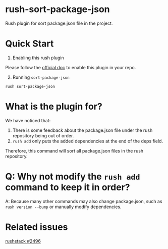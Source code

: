 # rush-sort-package-json

Rush plugin for sort package.json file in the project.

# Quick Start

1. Enabling this rush plugin

Please follow the [official doc](https://rushjs.io/pages/maintainer/using_rush_plugins/) to enable this plugin in your repo.

2. Running `sort-package-json`

```
rush sort-package-json
```

# What is the plugin for?

We have noticed that:

1. There is some feedback about the package.json file under the rush repository being out of order.
2. `rush add` only puts the added dependencies at the end of the deps field.

Therefore, this command will sort all package.json files in the rush repository.

# Q: Why not modify the `rush add` command to keep it in order?

A: Because many other commands may also change package.json, such as `rush version --bump` or manually modify dependencies.

# Related issues


[rushstack #2496](https://github.com/microsoft/rushstack/issues/2496)

